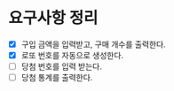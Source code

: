 # 요구사항 정리
- [x] 구입 금액을 입력받고, 구매 개수를 출력한다.
- [x] 로또 번호를 자동으로 생성한다.
- [ ] 당첨 번호를 입력 받는다.
- [ ] 당첨 통계를 출력한다.
